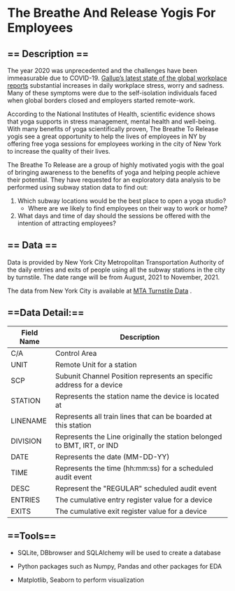 # The Breathe And Release Yogis For Employees


## == Description ==

The year 2020 was unprecedented and the challenges have been immeasurable due to COVID-19. [Gallup’s latest state of the global workplace reports](https://www.gallup.com/workplace/349484/state-of-the-global-workplace.aspx) substantial increases in daily workplace stress, worry and sadness. Many of these symptoms were due to the self-isolation individuals faced when global borders closed and employers started remote-work.

According to the National Institutes of Health, scientific evidence shows that yoga supports in stress management, mental health and well-being. With many benefits of yoga scientifically proven, The Breathe To Release yogis see a great opportunity to help the lives of employees in NY by offering free yoga sessions for employees working in the city of New York to increase the quality of their lives. 

The Breathe To Release are a group of highly motivated yogis with the goal of bringing awareness to the benefits of yoga and helping people achieve their potential. They have requested for an exploratory data analysis to be performed using subway station data to find out:
1. Which subway locations would be the best place to open a yoga studio?
      - Where are we likely to find employees on their way to work or home?	    
2. What days and time of day should the sessions be offered with the intention of attracting employees?


## == Data ==

Data is provided by New York City Metropolitan Transportation Authority of the daily entries and exits of people using all the subway stations in the city by turnstile. The date range will be from August, 2021 to November, 2021.

The data from New York City is available at [MTA Turnstile Data](http://web.mta.info/developers/turnstile.html) . 


## ==Data Detail:==

| Field Name | Description                                                                     |
|------------|---------------------------------------------------------------------------------|
| C/A        | Control Area                                                                    |
| UNIT       | Remote Unit for a station                                                       |
| SCP        | Subunit Channel Position represents an specific address for a device            |
| STATION    | Represents the station name the device is located at                            |
| LINENAME   | Represents all train lines that can be boarded at this station                  |
| DIVISION   | Represents the Line originally the station belonged to BMT, IRT, or IND         |
| DATE       | Represents the date (MM-DD-YY)                                                  |
| TIME       | Represents the time (hh:mm:ss) for a scheduled audit event                      |
| DESC       | Represent the "REGULAR" scheduled audit event                                   |
| ENTRIES    | The cumulative entry register value for a device                                |
| EXITS      | The cumulative exit register value for a device                                 |


## ==Tools==

  - SQLite, DBbrowser and SQLAlchemy will be used to create a database 

  - Python packages such as Numpy, Pandas and other packages for EDA 

  - Matplotlib, Seaborn to perform visualization
